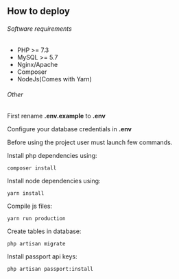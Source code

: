 ## How to deploy

###### Software requirements
* PHP >= 7.3
* MySQL >= 5.7
* Nginx/Apache
* Composer
* NodeJs(Comes with Yarn)



###### Other
First rename **.env.example** to **.env**

Configure your database credentials in **.env**

Before using the project user must launch few commands.

Install php dependencies using:
```
composer install
```

Install node dependencies using:
```
yarn install
```

Compile js files:
```
yarn run production
```

Create tables in database:
```
php artisan migrate
```


Install passport api keys:
```
php artisan passport:install
```
